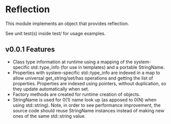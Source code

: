 # Reflection

This module implements an object that provides reflection.

See unit test(s) inside test/ for usage examples.

## v0.0.1 Features
- Class type information at runtime using a mapping of the system-specific std::type_info (for use in templates) and a portable StringName.
- Properties with system-specific std::type_info are indexed in a map to allow universal get_string/set/has operations and getting the list of properties. Properties are indexed using pointers, without duplication, so they update automatically when set.
- Factory methods are created for runtime creation of objects.
- StringName is used for 0(1) name look up (as apposed to 0(N) when using std::string). Note, in order to see performance improvement, the source code should reuse StringName instances instead of making new ones of the same std::string value.